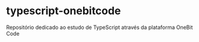 # typescript-onebitcode

Repositório dedicado ao estudo de TypeScript através da plataforma OneBit Code
